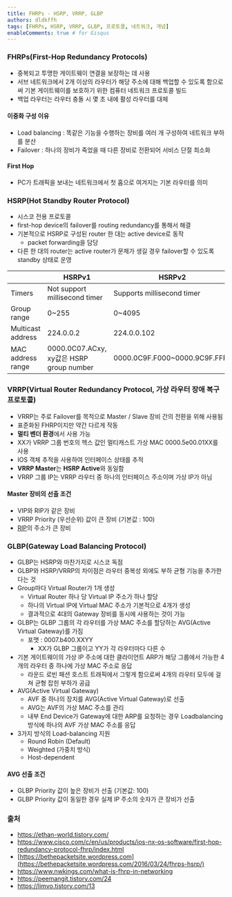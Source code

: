```yaml
---
title: FHRPs - HSRP, VRRP, GLBP
authors: dldkffh
tags: [FHRPs, HSRP, VRRP, GLBP, 프로토콜, 네트워크, 개념]
enableComments: true # for Gisqus
---
```


### FHRPs(First-Hop Redundancy Protocols)

- 중복되고 투명한 게이트웨이 연결을 보장하는 데 사용
- 서브 네트워크에서 2개 이상의 라우터가 해당 주소에 대해 백업할 수 있도록 함으로써 기본 게이트웨이를 보호하기 위한 컴퓨터 네트워크 프로토콜 빌드
- 백업 라우터는 라우터 충돌 시 몇 초 내에 활성 라우터를 대체
<!--truncate-->

#### 이중화 구성 이유

- Load balancing : 똑같은 기능을 수행하는 장비를 여러 개 구성하여 네트워크 부하를 분산
- Failover : 하나의 장비가 죽었을 때 다른 장비로 전환되어 서비스 단절 최소화

#### First Hop

- PC가 트래픽을 보내는 네트워크에서 첫 홉으로 여겨지는 기본 라우터를 의미

### HSRP(Hot Standby Router Protocol)

- 시스코 전용 프로토콜
- first-hop device의 failover를 routing redundancy를 통해서 해결
- 기본적으로 HSRP로 구성된 router 한 대는 active device로 동작
  - packet forwarding을 담당
- 다른 한 대의 router는 active router가 문제가 생길 경우 failover할 수 있도록 standby 상태로 운영

|  | HSRPv1 | HSRPv2 |
| --- | --- | --- |
| Timers | Not support millisecond timer | Supports millisecond timer |
| Group range | 0~255 | 0~4095 |
| Multicast address | 224.0.0.2 | 224.0.0.102 |
| MAC address range | 0000.0C07.ACxy, xy값은 HSRP group number | 0000.0C9F.F000~0000.9C9F.FFFF |

### VRRP(Virtual Router Redundancy Protocol, 가상 라우터 장애 복구 프로토콜)

- VRRP는 주로 Failover를 목적으로 Master / Slave 장비 간의 전환을 위해 사용됨
- 표준화된 FHRP이지만 약간 다르게 작동
- **멀티 벤더 환경**에서 사용 가능
- XX가 VRRP 그룹 번호의 헥스 값인 멀티캐스트 가상 MAC 0000.5e00.01XX를 사용
- IOS 객체 추적을 사용하여 인터페이스 상태를 추적
- **VRRP Master**는 **HSRP Active**와 동일함
- VRRP 그룹 IP는 VRRP 라우터 중 하나의 인터페이스 주소이며 가상 IP가 아님

#### Master 장비의 선출 조건

- VIP와 RIP가 같은 장비
- VRRP Priority (우선순위) 값이 큰 장비 (기본값 : 100)
- [RIP](https://ko.wikipedia.org/wiki/%EB%9D%BC%EC%9A%B0%ED%8C%85_%EC%A0%95%EB%B3%B4_%ED%94%84%EB%A1%9C%ED%86%A0%EC%BD%9C)의 주소가 큰 장비

### GLBP(Gateway Load Balancing Protocol)

- GLBP는 HSRP와 마찬가지로 시스코 독점
- GLBP와 HSRP/VRRP의 차이점은 라우터 중복성 외에도 부하 균형 기능을 추가한다는 것
- Group마다 Virtual Router가 1개 생성
  - Virtual Router 하나 당 Virtual IP 주소가 하나 할당
  - 하나의 Virtual IP에 Virtual MAC 주소가 기본적으로 4개가 생성
  - 결과적으로 4대의 Gateway 장비를 동시에 사용하는 것이 가능
- GLBP는 GLBP 그룹의 각 라우터를 가상 MAC 주소를 할당하는 AVG(Active Virtual Gateway)를 가짐
  - 포맷 : 0007.b400.XXYY
    - XX가 GLBP 그룹이고 YY가 각 라우터마다 다른 수
- 기본 게이트웨이의 가상 IP 주소에 대한 클라이언트 ARP가 해당 그룹에서 가능한 4개의 라우터 중 하나에 가상 MAC 주소로 응답
  - 라운드 로빈 패션 호스트 트래픽에서 그렇게 함으로써 4개의 라우터 모두에 걸쳐 균형 잡힌 부하가 공급
- AVG(Active Virtual Gateway)
  - AVF 중 하나의 장치를 AVG(Active Virtual Gateway)로 선출
  - AVG는 AVF의 가상 MAC 주소를 관리
  - 내부 End Device가 Gateway에 대한 ARP를 요청하는 경우 Loadbalancing 방식에 하나의 AVF 가상 MAC 주소를 응답
- 3가지 방식의 Load-balancing 지원
  - Round Robin (Default)
  - Weighted (가중치 방식)
  - Host-dependent

#### AVG 선출 조건

- GLBP Priority 값이 높은 장비가 선출 (기본값: 100)
- GLBP Priority 값이 동일한 경우 실제 IP 주소의 숫자가 큰 장비가 선출

### 출처

- https://ethan-world.tistory.com/
- https://www.cisco.com/c/en/us/products/ios-nx-os-software/first-hop-redundancy-protocol-fhrp/index.html
- [https://bethepacketsite.wordpress.com](https://bethepacketsite.wordpress.com/2016/03/24/fhrps-hsrp/)
- https://www.nwkings.com/what-is-fhrp-in-networking
- https://peemangit.tistory.com/24
- https://limvo.tistory.com/13
